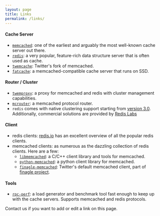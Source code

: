 ```yaml
---
layout: page
title: Links
permalink: /links/
---
```


#### Cache Server

* [`memcached`](http://memcached.org/): one of the earliest and arguably the
  most well-known cache server out there.
* [`redis`](http://redis.io/): a very popular, feature-rich data structure
  server that is often used as cache.
* [`twemcache`](https://github.com/twitter/twemcache/): Twitter's fork of
  memcached.
* [`fatcache`](https://github.com/twitter/fatcache/): a memcached-compatible
  cache server that runs on SSD.

#### Router / Cluster
* [`twemproxy`](https://github.com/twitter/twemproxy/): a proxy for memcached
  and redis with cluster management capabilities.
* [`mcrouter`](https://github.com/facebook/mcrouter/): a memcached protocol
  router.
* `redis` comes with native clustering support starting from [version 3.0](https://raw.githubusercontent.com/antirez/redis/3.0/00-RELEASENOTES).
  Additionally, commercial solutions are provided by [Redis Labs](https://redislabs.com/redis-cluster)

#### Client
* redis clients: [redis.io](http://redis.io/clients) has an excellent
  overview of all the popular redis clients.
* memcached clients: as numerous as the dazzling collection of redis clients.
  Here are a few:
  * [`libmemcached`](http://libmemcached.org/libMemcached.html): a C/C++ client
    library and tools for memcached.
  * [`python-memcached`](https://pypi.python.org/pypi/python-memcached): a python
    client library for memcached.
  * [`finagle-memcached`](https://github.com/twitter/finagle/tree/develop/finagle-memcached):
    Twitter's default memcached client, part of [finagle project](https://twitter.github.io/finagle/).

#### Tools
* [`rpc-perf`](https://github.com/twitter/rpc-perf): a load generator and
  benchmark tool fast enough to keep up with the cache servers. Supports
  memcached and redis protocols.

<div class="page-info">
  <p>Contact us if you want to add or edit a link on this page. </p>
</div>
